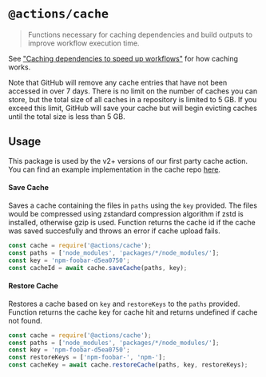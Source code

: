 # `@actions/cache`

> Functions necessary for caching dependencies and build outputs to improve workflow execution time.

See ["Caching dependencies to speed up workflows"](https://help.github.com/github/automating-your-workflow-with-github-actions/caching-dependencies-to-speed-up-workflows) for how caching works.

Note that GitHub will remove any cache entries that have not been accessed in over 7 days. There is no limit on the number of caches you can store, but the total size of all caches in a repository is limited to 5 GB. If you exceed this limit, GitHub will save your cache but will begin evicting caches until the total size is less than 5 GB.

## Usage

This package is used by the v2+ versions of our first party cache action. You can find an example implementation in the cache repo [here](https://github.com/actions/cache).

#### Save Cache

Saves a cache containing the files in `paths` using the `key` provided. The files would be compressed using zstandard compression algorithm if zstd is installed, otherwise gzip is used. Function returns the cache id if the cache was saved succesfully and throws an error if cache upload fails.

```js
const cache = require('@actions/cache');
const paths = ['node_modules', 'packages/*/node_modules/'];
const key = 'npm-foobar-d5ea0750';
const cacheId = await cache.saveCache(paths, key);
```

#### Restore Cache

Restores a cache based on `key` and `restoreKeys` to the `paths` provided. Function returns the cache key for cache hit and returns undefined if cache not found.

```js
const cache = require('@actions/cache');
const paths = ['node_modules', 'packages/*/node_modules/'];
const key = 'npm-foobar-d5ea0750';
const restoreKeys = ['npm-foobar-', 'npm-'];
const cacheKey = await cache.restoreCache(paths, key, restoreKeys);
```
